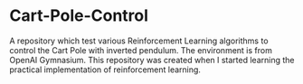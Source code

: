 # Cart-Pole-Control
A repository which test various Reinforcement Learning algorithms to control the Cart Pole with inverted pendulum. The environment is from OpenAI Gymnasium. This repository was created when I started learning the practical implementation of reinforcement learning. 
